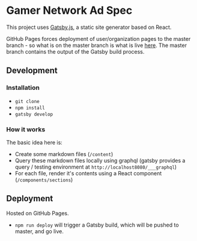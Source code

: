 # Gamer Network Ad Spec

This project uses [Gatsby.js](https://www.gatsbyjs.org/), a static site generator based on React.

GitHub Pages forces deployment of user/organization pages to the master branch - so what is on the master branch is what is live [here](https://ads.gamer-network.net/). The master branch contains the output of the Gatsby build process.

## Development

### Installation

- `git clone`
- `npm install`
- `gatsby develop`

### How it works

The basic idea here is:

- Create some markdown files (`/content`)
- Query these markdown files locally using graphql (gatsby provides a query / testing environment at `http://localhost8080/___graphql`)
- For each file, render it's contents using a React component (`/components/sections`)

## Deployment

Hosted on GitHub Pages.

- `npm run deploy` will trigger a Gatsby build, which will be pushed to master, and go live.
